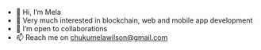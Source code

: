 - 👋 Hi, I’m Mela
- 👀 Very much interested in blockchain, web and mobile app development
- 💞️ I’m open to collaborations
- 📫 Reach me on chukumelawilson@gmail.com

<!---
Wilmela/Wilmela is a ✨ special ✨ repository because its `README.md` (this file) appears on your GitHub profile.
You can click the Preview link to take a look at your changes.
--->
